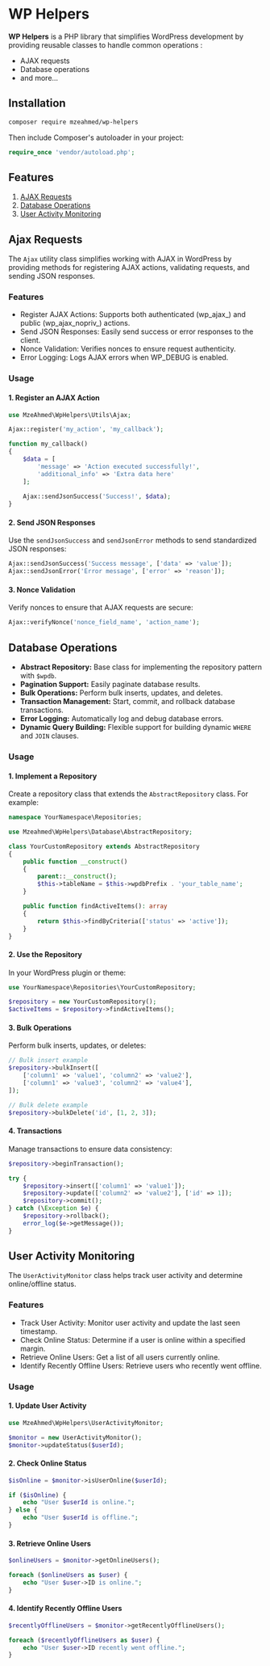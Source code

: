 # WP Helpers

**WP Helpers** is a PHP library that simplifies WordPress development by providing reusable classes to handle common operations :

- AJAX requests
- Database operations
- and more...

## Installation

```bash
composer require mzeahmed/wp-helpers
```
Then include Composer's autoloader in your project:

```php
require_once 'vendor/autoload.php';
```

## Features
1. [AJAX Requests](#ajax-requests)
2. [Database Operations](#database-operations)
3. [User Activity Monitoring](#user-activity-monitoring)

## Ajax Requests

The `Ajax` utility class simplifies working with AJAX in WordPress by providing methods for registering AJAX actions, validating requests, and sending JSON responses.

### Features

- Register AJAX Actions: Supports both authenticated (wp_ajax_) and public (wp_ajax_nopriv_) actions.
- Send JSON Responses: Easily send success or error responses to the client.
- Nonce Validation: Verifies nonces to ensure request authenticity.
- Error Logging: Logs AJAX errors when WP_DEBUG is enabled.

### Usage

#### 1. Register an AJAX Action

```php
use MzeAhmed\WpHelpers\Utils\Ajax;

Ajax::register('my_action', 'my_callback');

function my_callback()
{
    $data = [
        'message' => 'Action executed successfully!',
        'additional_info' => 'Extra data here'
    ];
    
    Ajax::sendJsonSuccess('Success!', $data);
}
```

#### 2. Send JSON Responses

Use the `sendJsonSuccess` and `sendJsonError` methods to send standardized JSON responses:

```php
Ajax::sendJsonSuccess('Success message', ['data' => 'value']);
Ajax::sendJsonError('Error message', ['error' => 'reason']);
```

#### 3. Nonce Validation

Verify nonces to ensure that AJAX requests are secure:

```php
Ajax::verifyNonce('nonce_field_name', 'action_name');
```

## Database Operations

- **Abstract Repository:** Base class for implementing the repository pattern with `$wpdb`.
- **Pagination Support:** Easily paginate database results.
- **Bulk Operations:** Perform bulk inserts, updates, and deletes.
- **Transaction Management:** Start, commit, and rollback database transactions.
- **Error Logging:** Automatically log and debug database errors.
- **Dynamic Query Building:** Flexible support for building dynamic `WHERE` and `JOIN` clauses.

### Usage

#### 1. Implement a Repository

Create a repository class that extends the `AbstractRepository` class. For example:

```php
namespace YourNamespace\Repositories;

use Mzeahmed\WpHelpers\Database\AbstractRepository;

class YourCustomRepository extends AbstractRepository
{
    public function __construct()
    {
        parent::__construct();
        $this->tableName = $this->wpdbPrefix . 'your_table_name';
    }

    public function findActiveItems(): array
    {
        return $this->findByCriteria(['status' => 'active']);
    }
}
```

#### 2. Use the Repository

In your WordPress plugin or theme:

```php
use YourNamespace\Repositories\YourCustomRepository;

$repository = new YourCustomRepository();
$activeItems = $repository->findActiveItems();
```
#### 3. Bulk Operations

Perform bulk inserts, updates, or deletes:

```php
// Bulk insert example
$repository->bulkInsert([
    ['column1' => 'value1', 'column2' => 'value2'],
    ['column1' => 'value3', 'column2' => 'value4'],
]);

// Bulk delete example
$repository->bulkDelete('id', [1, 2, 3]);
```

#### 4. Transactions

Manage transactions to ensure data consistency:

```php
$repository->beginTransaction();

try {
    $repository->insert(['column1' => 'value1']);
    $repository->update(['column2' => 'value2'], ['id' => 1]);
    $repository->commit();
} catch (\Exception $e) {
    $repository->rollback();
    error_log($e->getMessage());
}
```

## User Activity Monitoring

The `UserActivityMonitor` class helps track user activity and determine online/offline status.

### Features

- Track User Activity: Monitor user activity and update the last seen timestamp.
- Check Online Status: Determine if a user is online within a specified margin.
- Retrieve Online Users: Get a list of all users currently online.
- Identify Recently Offline Users: Retrieve users who recently went offline.

### Usage

#### 1. Update User Activity

```php
use MzeAhmed\WpHelpers\UserActivityMonitor;

$monitor = new UserActivityMonitor();
$monitor->updateStatus($userId);
```

#### 2. Check Online Status

```php
$isOnline = $monitor->isUserOnline($userId);

if ($isOnline) {
    echo "User $userId is online.";
} else {
    echo "User $userId is offline.";
}
```

#### 3. Retrieve Online Users

```php
$onlineUsers = $monitor->getOnlineUsers();

foreach ($onlineUsers as $user) {
    echo "User $user->ID is online.";
}
```

#### 4. Identify Recently Offline Users

```php
$recentlyOfflineUsers = $monitor->getRecentlyOfflineUsers();

foreach ($recentlyOfflineUsers as $user) {
    echo "User $user->ID recently went offline.";
}
```